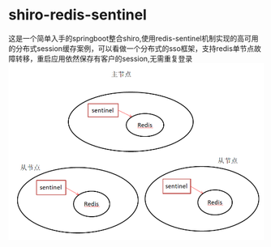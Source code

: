 # shiro-redis-sentinel
 这是一个简单入手的springboot整合shiro,使用redis-sentinel机制实现的高可用的分布式session缓存案例，可以看做一个分布式的sso框架，支持redis单节点故障转移，重启应用依然保存有客户的session,无需重复登录
![结构图](https://github.com/SoftWindDay/shiro-redis-sentinel/blob/master/1566307533(1).jpg)
